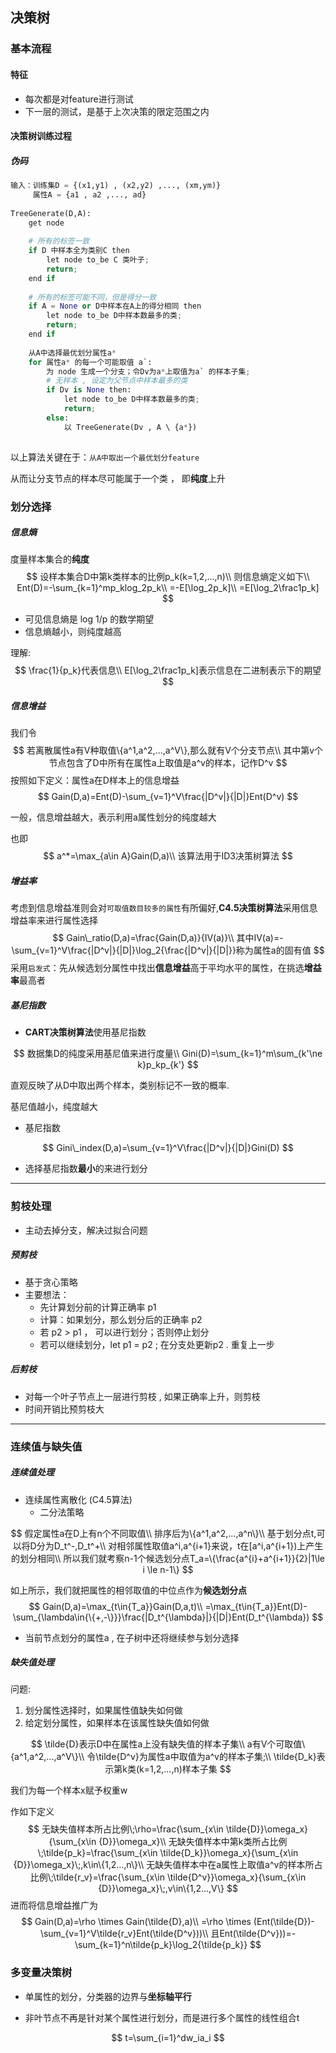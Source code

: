 ## 决策树

### 基本流程

#### 特征

- 每次都是对feature进行测试
- 下一层的测试，是基于上次决策的限定范围之内

#### 决策树训练过程

##### 伪码

```python
输入：训练集D = {(x1,y1) , (x2,y2) ,..., (xm,ym)}
	 属性A = {a1 , a2 ,..., ad}
	 
TreeGenerate(D,A):
	get node
	
    # 所有的标签一致
	if D 中样本全为类别C then
		let node to_be C 类叶子; 
		return;
	end if
    
    # 所有的标签可能不同，但是得分一致
    if A = None or D中样本在A上的得分相同 then
    	let node to_be D中样本数最多的类;
        return;
    end if
    
    从A中选择最优划分属性a*
    for 属性a* 的每一个可能取值 a`:
        为 node 生成一个分支；令Dv为a*上取值为a` 的样本子集;
        # 无样本 , 设定为父节点中样本最多的类
        if Dv is None then:
            let node to_be D中样本数最多的类;
        	return;
        else:
            以 TreeGenerate(Dv , A \ {a*})
   
```

以上算法关键在于：`从A中取出一个最优划分feature`

从而让分支节点的样本尽可能属于一个类 ， 即**纯度**上升

### 划分选择

##### 信息熵

度量样本集合的**纯度**
$$
设样本集合D中第k类样本的比例p_k(k=1,2,...,n)\\
则信息熵定义如下\\
Ent(D)=-\sum_{k=1}^mp_klog_2p_k\\
=-E[\log_2p_k]\\
=E[\log_2\frac1p_k]
$$

- 可见信息熵是 log 1/p 的数学期望
- 信息熵越小，则纯度越高

理解:
$$
\frac{1}{p_k}代表信息\\
E[\log_2\frac1p_k]表示信息在二进制表示下的期望
$$

##### 信息增益

我们令
$$
若离散属性a有V种取值\{a^1,a^2,...,a^V\},那么就有V个分支节点\\
其中第v个节点包含了D中所有在属性a上取值是a^v的样本，记作D^v
$$
按照如下定义：属性a在D样本上的信息增益
$$
Gain(D,a)=Ent(D)-\sum_{v=1}^V\frac{|D^v|}{|D|}Ent(D^v)
$$

一般，信息增益越大，表示利用a属性划分的纯度越大

也即
$$
a^*=\max_{a\in A}Gain(D,a)\\
该算法用于ID3决策树算法
$$

##### 增益率

考虑到信息增益准则会对`可取值数目较多的属性`有所偏好,**C4.5决策树算法**采用信息增益率来进行属性选择
$$
Gain\_ratio(D,a)=\frac{Gain(D,a)}{IV(a)}\\
其中IV(a)=-\sum_{v=1}^V\frac{|D^v|}{|D|}\log_2{\frac{|D^v|}{|D|}}称为属性a的固有值
$$
采用`启发式`：先从候选划分属性中找出**信息增益**高于平均水平的属性，在挑选**增益率**最高者

##### 基尼指数

- **CART决策树算法**使用基尼指数

$$
数据集D的纯度采用基尼值来进行度量\\
Gini(D)=\sum_{k=1}^m\sum_{k'\ne k}p_kp_{k'}
$$

直观反映了从D中取出两个样本，类别标记不一致的概率.

基尼值越小，纯度越大

- 基尼指数

$$
Gini\_index(D,a)=\sum_{v=1}^V\frac{|D^v|}{|D|}Gini(D)
$$

- 选择基尼指数**最小**的来进行划分

------



### 剪枝处理

- 主动去掉分支，解决过拟合问题

##### 预剪枝

- 基于贪心策略
- 主要想法：
  - 先计算划分前的计算正确率 p1
  - 计算：如果划分，那么划分后的正确率 p2
  - 若 p2 > p1 ， 可以进行划分；否则停止划分
  - 若可以继续划分，let  p1 = p2 ; 在分支处更新p2 . 重复上一步

##### 后剪枝

- 对每一个叶子节点上一层进行剪枝 , 如果正确率上升，则剪枝
- 时间开销比预剪枝大

------

### 连续值与缺失值

##### 连续值处理

- 连续属性离散化 (C4.5算法)
  - 二分法策略

$$
假定属性a在D上有n个不同取值\\
排序后为\{a^1,a^2,...,a^n\}\\
基于划分点t,可以将D分为D_t^-,D_t^+\\
对相邻属性取值a^i,a^{i+1}来说，t在[a^i,a^{i+1})上产生的划分相同\\
所以我们就考察n-1个候选划分点T_a=\{\frac{a^{i}+a^{i+1}}{2}|1\le i \le n-1\}
$$

如上所示，我们就把属性的相邻取值的中位点作为**候选划分点**
$$
Gain(D,a)=\max_{t\in{T_a}}Gain(D,a,t)\\
=\max_{t\in{T_a}}Ent(D)-\sum_{\lambda\in{\{+,-\}}}\frac{|D_t^{\lambda}|}{|D|}Ent(D_t^{\lambda})
$$

- 当前节点划分的属性a , 在子树中还将继续参与划分选择

##### 缺失值处理

问题:

1. 划分属性选择时，如果属性值缺失如何做
2. 给定划分属性，如果样本在该属性缺失值如何做

$$
\tilde{D}表示D中在属性a上没有缺失值的样本子集\\
a有V个可取值\{a^1,a^2,...,a^V\}\\
令\tilde{D^v}为属性a中取值为a^v的样本子集;\\
\tilde{D_k}表示第k类(k=1,2,...,n)样本子集
$$

我们为每一个样本x赋予权重w

作如下定义
$$
无缺失值样本所占比例\;\rho=\frac{\sum_{x\in \tilde{D}}\omega_x}{\sum_{x\in {D}}\omega_x}\\
无缺失值样本中第k类所占比例\;\tilde{p_k}=\frac{\sum_{x\in \tilde{D_k}}\omega_x}{\sum_{x\in {D}}\omega_x}\;,k\in\{1,2...,n\}\\
无缺失值样本中在a属性上取值a^v的样本所占比例\;\tilde{r_v}=\frac{\sum_{x\in \tilde{D^v}}\omega_x}{\sum_{x\in {D}}\omega_x}\;,v\in\{1,2...,V\}
$$
进而将信息增益推广为
$$
Gain(D,a)=\rho \times Gain(\tilde{D},a)\\
=\rho \times (Ent(\tilde{D})-\sum_{v=1}^V\tilde{r_v}Ent(\tilde{D^v}))\\
且Ent(\tilde{D^v}))=-\sum_{k=1}^n\tilde{p_k}\log_2{\tilde{p_k}}
$$

### 多变量决策树

- 单属性的划分，分类器的边界与**坐标轴平行**

- 非叶节点不再是针对某个属性进行划分，而是进行多个属性的线性组合t

$$
t=\sum_{i=1}^dw_ia_i
$$

